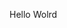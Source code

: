Hello Wolrd

























































































































































































































































































































































































































































































































































































































































































































































































































































































































































































































































































































































































































































































































































































































































































































































































































































































































































































































































































































































































































































































































































































































































































































































































































































































































































































































































































































































































































































































































































































































































































































































































































































































































































































































































































































































































































































































































































































































































































































































































































































































































































































































































































































































